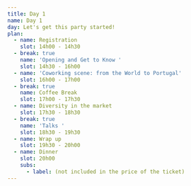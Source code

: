 ```yaml
---
title: Day 1
name: Day 1
day: Let's get this party started!
plan:
  - name: Registration
    slot: 14h00 - 14h30
  - break: true
    name: 'Opening and Get to Know '
    slot: 14h30 - 16h00
  - name: 'Coworking scene: from the World to Portugal'
    slot: 16h00 - 17h00
  - break: true
    name: Coffee Break
    slot: 17h00 - 17h30
  - name: Diversity in the market
    slot: 17h30 - 18h30
  - break: true
    name: 'Talks '
    slot: 18h30 - 19h30
  - name: Wrap up
    slot: 19h30 - 20h00
  - name: Dinner
    slot: 20h00
    subs:
      - label: (not included in the price of the ticket)
---
```


